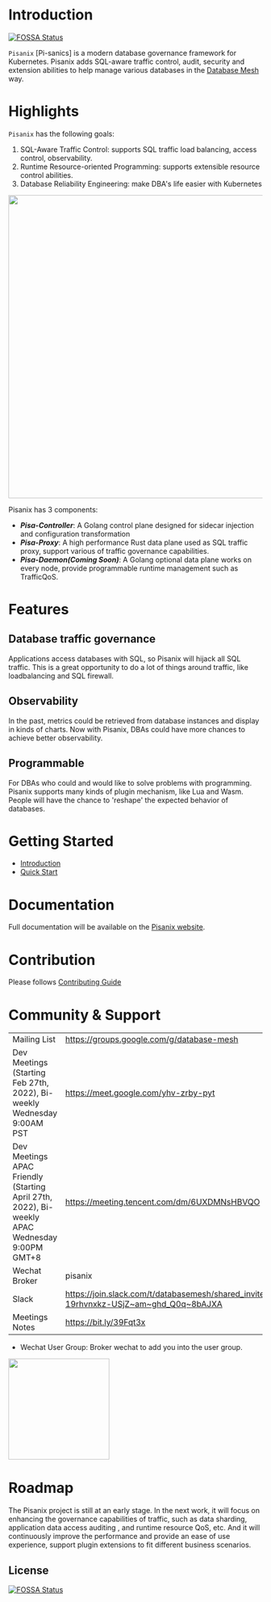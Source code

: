 # Introduction
[![FOSSA Status](https://app.fossa.com/api/projects/git%2Bgithub.com%2Fdatabase-mesh%2Fpisanix.svg?type=shield)](https://app.fossa.com/projects/git%2Bgithub.com%2Fdatabase-mesh%2Fpisanix?ref=badge_shield)


`Pisanix` [Pi-sanics] is a modern database governance framework for Kubernetes. Pisanix adds SQL-aware traffic control, audit, security and extension abilities to help manage various databases in the [Database Mesh](https://www.database-mesh.io) way.

# Highlights

`Pisanix` has the following goals:

1. SQL-Aware Traffic Control: supports SQL traffic load balancing, access control, observability.
2. Runtime Resource-oriented Programming: supports extensible resource control abilities.
3. Database Reliability Engineering: make DBA's life easier with Kubernetes

 <img src="static/pisanix-arch.png" width="600" length="600"/>

Pisanix has 3 components:

* ***Pisa-Controller***: A Golang control plane designed for sidecar injection and configuration transformation
* ***Pisa-Proxy***: A high performance Rust data plane used as SQL traffic proxy, support various of traffic governance capabilities.
* ***Pisa-Daemon(Coming Soon)***: A Golang optional data plane works on every node, provide programmable runtime management such as TrafficQoS.

# Features
## Database traffic governance

Applications access databases with SQL, so Pisanix will hijack all SQL traffic. This is a great opportunity to do a lot of things around traffic, like loadbalancing and SQL firewall.

## Observability

In the past, metrics could be retrieved from database instances and display in kinds of charts. Now with Pisanix, DBAs could have more chances to achieve better observability.

## Programmable 

For DBAs who could and would like to solve problems with programming. Pisanix supports many kinds of plugin mechanism, like Lua and Wasm. People will have the chance to 'reshape' the expected behavior of databases.

# Getting Started
- [Introduction](https://www.pisanix.io/docs/intro)
- [Quick Start](https://www.pisanix.io/docs/quickstart)

# Documentation
Full documentation will be available on the [Pisanix website](https://www.pisanix.io/).

# Contribution
Please follows [Contributing Guide](./CONTRIBUTING.md)

# Community & Support
| | |
|:-|:-|
| Mailing List| https://groups.google.com/g/database-mesh |
| Dev Meetings (Starting Feb 27th, 2022), Bi-weekly Wednesday 9:00AM PST|https://meet.google.com/yhv-zrby-pyt |
| Dev Meetings APAC Friendly (Starting April 27th, 2022), Bi-weekly APAC Wednesday 9:00PM GMT+8|https://meeting.tencent.com/dm/6UXDMNsHBVQO |
| Wechat Broker|pisanix|
| Slack |https://join.slack.com/t/databasemesh/shared_invite/zt-19rhvnxkz-USjZ~am~ghd_Q0q~8bAJXA  |
| Meetings Notes |https://bit.ly/39Fqt3x |

- Wechat User Group: Broker wechat to add you into the user group.
 <img src="static/wechat-user-group-broker.jpeg" width="200" length="200"/>

# Roadmap
The Pisanix project is still at an early stage. In the next work, it will focus on enhancing the governance capabilities of traffic, such as data sharding, application data access auditing , and runtime resource QoS, etc. And it will continuously improve the performance and provide an ease of use experience, support plugin extensions to fit different business scenarios.


## License
[![FOSSA Status](https://app.fossa.com/api/projects/git%2Bgithub.com%2Fdatabase-mesh%2Fpisanix.svg?type=large)](https://app.fossa.com/projects/git%2Bgithub.com%2Fdatabase-mesh%2Fpisanix?ref=badge_large)